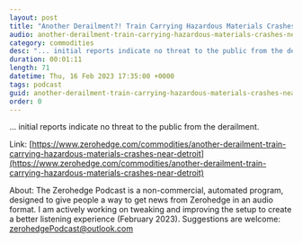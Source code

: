 ```yaml
---
layout: post
title: "Another Derailment?! Train Carrying Hazardous Materials Crashes Near Detroit"
audio: another-derailment-train-carrying-hazardous-materials-crashes-near-detroit-0
category: commodities
desc: "... initial reports indicate no threat to the public from the derailment."
duration: 00:01:11
length: 71
datetime: Thu, 16 Feb 2023 17:35:00 +0000
tags: podcast
guid: another-derailment-train-carrying-hazardous-materials-crashes-near-detroit-0
order: 0
---
```

... initial reports indicate no threat to the public from the derailment.

Link: [https://www.zerohedge.com/commodities/another-derailment-train-carrying-hazardous-materials-crashes-near-detroit](https://www.zerohedge.com/commodities/another-derailment-train-carrying-hazardous-materials-crashes-near-detroit)

About: The Zerohedge Podcast is a non-commercial, automated program, designed to give people a way to get news from Zerohedge in an audio format.  I am actively working on tweaking and improving the setup to create a better listening experience (February 2023).  Suggestions are welcome: [zerohedgePodcast@outlook.com](mailto:zerohedgePodcast@outlook.com)